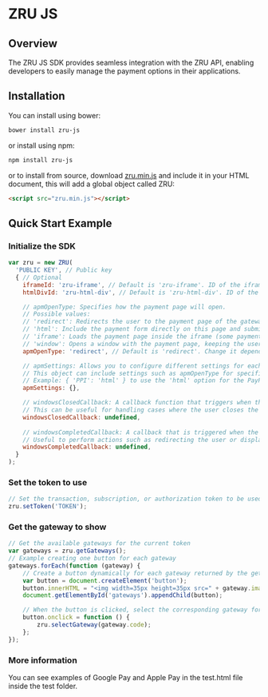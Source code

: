# ZRU JS


## Overview

The ZRU JS SDK provides seamless integration with the ZRU API, enabling developers to easily manage the payment options in their applications.

## Installation

You can install using bower:

```bash
bower install zru-js
```
    
or install using npm:

```bash
npm install zru-js
```

or to install from source, download [zru.min.js](https://raw.github.com/zrupay/zru-js/master/dist/zru.min.js) and include it in your HTML document, this will add a global object called ZRU:

```HTML
<script src="zru.min.js"></script>
```

## Quick Start Example

### Initialize the SDK

```javascript
var zru = new ZRU(
  'PUBLIC KEY', // Public key
  { // Optional
    iframeId: 'zru-iframe', // Default is 'zru-iframe'. ID of the iframe where the payment page will load, required if you choose the iframe option for apmOpenType or have a card payment option
    htmlDivId: 'zru-html-div', // Default is 'zru-html-div'. ID of the div where the payment form will load if you choose the html option for apmOpenType

    // apmOpenType: Specifies how the payment page will open. 
    // Possible values:
    // 'redirect': Redirects the user to the payment page of the gateway.
    // 'html': Include the payment form directly on this page and submit it to redirects the user to the payment page of the gateway without pass for our payment page.
    // 'iframe': Loads the payment page inside the iframe (some payment gateways may not support this), keeping the user on this page.
    // 'window': Opens a window with the payment page, keeping the user on this page.
    apmOpenType: 'redirect', // Default is 'redirect'. Change it depending on how you want the user to interact with the payment page.

    // apmSettings: Allows you to configure different settings for each payment gateway.
    // This object can include settings such as apmOpenType for specific gateways. 
    // Example: { 'PPI': 'html' } to use the 'html' option for the PayPal gateway.
    apmSettings: {},

    // windowsClosedCallback: A callback function that triggers when the payment window is closed if using 'window' as apmOpenType.
    // This can be useful for handling cases where the user closes the window without completing the payment.
    windowsClosedCallback: undefined,
    
    // windowsCompletedCallback: A callback that is triggered when the payment is successfully completed using the 'window' option.
    // Useful to perform actions such as redirecting the user or displaying a confirmation message.
    windowsCompletedCallback: undefined,
  }
);
```

### Set the token to use

```javascript
// Set the transaction, subscription, or authorization token to be used in this payment session.
zru.setToken('TOKEN');
```

### Get the gateway to show

```javascript
// Get the available gateways for the current token
var gateways = zru.getGateways();
// Example creating one button for each gateway
gateways.forEach(function (gateway) {
    // Create a button dynamically for each gateway returned by the getGateways function
    var button = document.createElement('button');
    button.innerHTML = "<img width=35px height=35px src=" + gateway.image + ">" + gateway.name;
    document.getElementById('gateways').appendChild(button);

    // When the button is clicked, select the corresponding gateway for the payment
    button.onclick = function () {
        zru.selectGateway(gateway.code);
    };
});
```

### More information

You can see examples of Google Pay and Apple Pay in the test.html file inside the test folder.